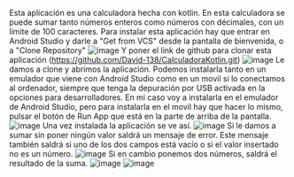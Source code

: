Esta aplicación es una calculadora hecha con kotlin.
En esta calculadora se puede sumar tanto números enteros como números con décimales, con un límite de 100 caracteres.
Para instalar esta aplicación hay que entrar en Android Studio y darle a "Get from VCS" desde la pantalla de bienvenida, o a "Clone Repository" 
![image](https://github.com/user-attachments/assets/3b43a58e-cd70-47e9-9ec8-b7337bc55f09)
Y poner el link de github para clonar esta aplicación (https://github.com/David-138/CalculadoraKotlin.git)
![image](https://github.com/user-attachments/assets/83c5859a-d19a-4c62-80d3-5967b0272b99)
Le damos a clone y abrimos la aplicación.
Podemos instalarla tanto en un emulador que viene con Android Studio como en un movil si lo conectamos al ordenador, siempre que tenga la depuración por USB activada en la opciones para desarrolladores.
En mi caso voy a instalarla en el emulador de Android Studio, pero para instalarla en el movil hay que hacer lo mismo, pulsar el botón de Run App que está en la parte de arriba de la pantalla.
![image](https://github.com/user-attachments/assets/6c8fd588-4d2b-4497-b1fc-e928bd33ec4a)
Una vez instalada la aplicación se ve así.
![image](https://github.com/user-attachments/assets/b343fee2-5738-4e8f-864c-6719caf065c6)
Si le damos a sumar sin poner ningún valor saldrá un mensaje de error. Este mensaje también saldrá si uno de los dos campos está vacío o si el valor insertado no es un número.
![image](https://github.com/user-attachments/assets/a0803d61-7022-4229-894a-b8be0386aea4)
Si en cambio ponemos dos números, saldrá el resultado de la suma.
![image](https://github.com/user-attachments/assets/08cb8194-a0de-4b28-817f-ac6901400eab)
![image](https://github.com/user-attachments/assets/70615c44-8aea-4621-a10b-b06c17e9e8e4)
